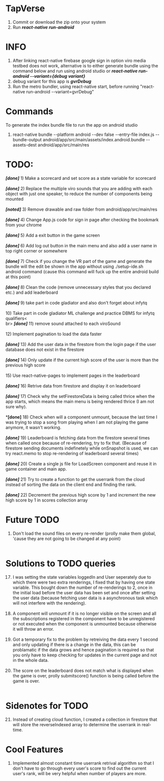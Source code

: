 # TapVerse
1) Commit or download the zip onto your system
2) Run ***react-native run-android***

# INFO
1) After linking react-native firebase google sign in option viro media testbed does not work, alternative is to either generate bundle using the command below and run using android studio or ***react-native run-android --variant={debug variant}***
2) debug variant for this app is ***gvrDebug***
3) Run the metro bundler, using react-native start, before running "react-native run-android --variant=gvrDebug"

# Commands
To generate the index bundle file to run the app on android studio<br>
1) react-native bundle --platform android --dev false --entry-file index.js --bundle-output android/app/src/main/assets/index.android.bundle --assets-dest android/app/src/main/res 


# TODO: 
***[done]*** 1) Make a scorecard and set score as a state variable for scorecard <br><br>
***[done]*** 2) Replace the multiple viro sounds that you are adding with each object with just one speaker, to reduce the number of components being mounted<br><br>
***[noted]*** 3) Remove drawable and raw folder from android/app/src/main/res<br><br>
***[done]*** 4) Change App.js code for sign in page after checking the bookmark from your chrome <br><br>
***[done]*** 5) Add a exit button in the game screen<br><br>
***[done]*** 6) Add log out button in the main menu and also add a user name in top right corner or somewhere<br><br>
***[done]*** 7) Check if you change the VR part of the game and generate the bundle will the edit be shown in the app without using ./setup-ide.sh android command (cause this command will fuck up the entire android build at this point)<br><br>
***[done]*** 8) Clean the code (remove unnecessary styles that you declared etc.) and add leaderboard<br><br>
***[done]*** 9) take part in code gladiator and also don't forget about infytq<br><br>
10) Take part in code gladiator ML challenge and practice DBMS for infytq qualifiers<<br>br> 
***[done]*** 11) remove sound attached to each viroSound<br><br>
12) Implement pagination to load the data faster<br><br>
***[done]*** 13) Add the user data in the firestore from the login page if the user database does not exist in the firestore<br><br>
***[done]*** 14) Only update if the current high score of the user is more than the previous high score<br><br>
15) Use react-native-pages to implement pages in the leaderboard<br><br>
***[done]*** 16) Retrive data from firestore and display it on leaderboard<br><br>
***[done]*** 17) Check why the setFirestoreData is being called thrice when the app starts, which means the main menu is being rendered thrice (I am not sure why).<br><br>
***[done]** 18) Check when will a component unmount, because the last time I was trying to stop a song from playing when I am not playing the game anymore, it wasn't working.<br><br>
***[done]*** 19) Leaderboard is fetching data from the firestore several times when called once because of re-rendering, try to fix that. (Because of firestore sending documents indefinetely while onSnapshot is used, we can try react.memo to stop re-rendering of leaderboard several times) <br><br>
***[done]*** 20) Create a single js file for LoadScreen component and reuse it in game container and main app.<br><br>
***[done]*** 21) Try to create a function to get the userrank from the cloud instead of sorting the data on the client end and finding the rank.<br><br>
***[done]*** 22) Decrement the previous high score by 1 and increment the new high score by 1 in scores collection array

# Future TODO
1) Don't load the sound files on every re-render (prolly make them global, 'cause they are not going to be changed at any point)<br><br>

# Solutions to TODO queries
17) I was setting the state variables loggedIn and User seperately due to which there were two extra renderings, I fixed that by having one state variable. This bought down the number of re-renderings to 2, once in the initial load before the user data has been set and once after setting the user data (because fetching user data is a asynchronous task which will not interfere with the rendering).<br><br>
18) A component will unmount if it is no longer visible on the screen and all the subscriptions registered in the component have to be unregistered or not executed when the component is unmounted because otherwise it will throw an error.<br><br>
19) Got a temporary fix to the problem by retreiving the data every 1 second and only updating if there is a change in the data, this can be problamatic if the data grows and hence pagination is required so that you only have to keep checking for updates in the current page and not in the whole data.<br><br>
20) The score on the leaderboard does not match what is displayed when the game is over, prolly submitscore() function is being called before the game is over. <br><br>

# Sidenotes for TODO
21) Instead of creating cloud function, I created a collection in firestore that will store the reverseIndexed array to determine the userrank in real-time.

# Cool Features
1) Implemented almost constant time userrank retrival algorithm so that I don't have to go through every user's score to find out the current user's rank, will be very helpful when number of players are more.
